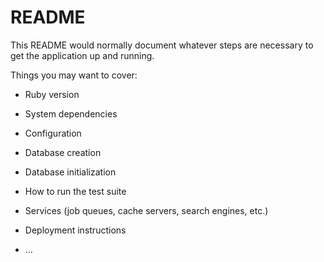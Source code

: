 # README

<!-- #3778c2 (main)
#5fb523 (second)
#434b54 (text) -->

<!-- headlines: proxima nova bold
general text: proxima nova light -->

This README would normally document whatever steps are necessary to get the
application up and running.

Things you may want to cover:

* Ruby version

* System dependencies

* Configuration

* Database creation

* Database initialization

* How to run the test suite

* Services (job queues, cache servers, search engines, etc.)

* Deployment instructions

* ...
